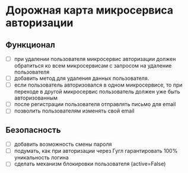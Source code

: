 # Дорожная карта микросервиса авторизации

## Функционал

- [ ] при удалении пользователя микросервис авторизации должен обратиться ко всем микросервисам с запросом на удаление пользователя
- [ ] добавить метод для удаления данных пользователя.
- [ ] если пользователь авторизовался в одном микросервисе, то при переходе в другой микросервис пользователь должен уже быть авторизованным
- [ ] после регистрации пользователя отправлять письмо для email
- [ ] позволить пользователям изменять свой email

## Безопасность

- [ ] добавить возможность смены пароля
- [ ] подумать, как при авторизации через Гугл гарантировать 100% уникальность логина
- [ ] сделать механизм блокировки пользователя (active=False)
